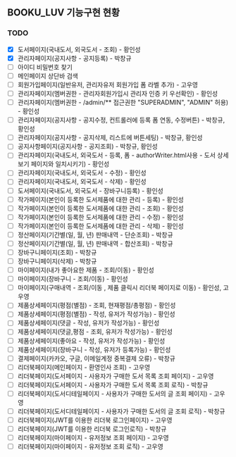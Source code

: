 ## BOOKU_LUV 기능구현 현황

### TODO
- [x] 도서페이지(국내도서, 외국도서 - 조회) - 황인성
- [x] 관리자페이지(공지사항 - 공지등록) - 박창규
- [ ] 아이디 비밀번호 찾기
- [ ] 메인페이지 상단바 검색
- [ ] 회원가입페이지(일반유저, 관리자유저 회원가입 폼 라벨 추가) - 고우영
- [ ] 관리자페이지(멤버권한 - 관리자회원가입시 관리자 인증 키 우선확인) - 황인성
- [ ] 관리자페이지(멤버권한 - /admin/** 접근권한 "SUPERADMIN", "ADMIN" 허용) - 황인성
- [ ] 관리자페이지(공지사항 - 공지수정, 컨트롤러에 등록 폼 연동, 수정버튼) - 박창규, 황인성
- [ ] 관리자페이지(공지사항 - 공지삭제, 리스트에 버튼세팅) - 박창규, 황인성
- [ ] 공지사항페이지(공지사항 - 공지조회) - 박창규, 황인성
- [ ] 관리자페이지(국내도서, 외국도서 - 등록, 폼 - authorWriter.html사용 - 도서 상세보기 페이지와 일치시키기) - 황인성
- [ ] 관리자페이지(국내도서, 외국도서 - 수정) - 황인성
- [ ] 관리자페이지(국내도서, 외국도서 - 삭제) - 황인성
- [ ] 도서페이지(국내도서, 외국도서 - 장바구니등록) - 황인성
- [ ] 작가페이지(본인이 등록한 도서제품에 대한 관리 - 등록) - 황인성
- [ ] 작가페이지(본인이 등록한 도서제품에 대한 관리 - 조회) - 황인성
- [ ] 작가페이지(본인이 등록한 도서제품에 대한 관리 - 수정) - 황인성
- [ ] 작가페이지(본인이 등록한 도서제품에 대한 관리 - 삭제) - 황인성
- [ ] 정산페이지(기간별(일, 월, 년) 판매내역 - 단순조회) - 박창규
- [ ] 정산페이지(기간별(일, 월, 년) 판매내역 - 합산조회) - 박창규
- [ ] 장바구니페이지(조회) - 박창규
- [ ] 장바구니페이지(삭제) - 박창규
- [ ] 마이페이지(내가 좋아요한 제품 - 조회/이동) - 황인성
- [ ] 마이페이지(장바구니 - 조회/이동) - 황인성
- [ ] 마이페이지(구매내역 - 조회/이동 , 제품 클릭시 리더북 페이지로 이동) - 황인성, 고우영
- [ ] 제품상세페이지(평점(별점) - 조회, 현재평점/총평점) - 황인성
- [ ] 제품상세페이지(평점(별점) - 작성, 유저가 작성가능) - 황인성
- [ ] 제품상세페이지(댓글 - 작성, 유저가 작성가능) - 황인성
- [ ] 제품상세페이지(댓글,평점 - 조회, 유저가 작성가능) - 황인성
- [ ] 제품상세페이지(좋아요  - 작성, 유저가 작성가능) - 황인성
- [ ] 제품상세페이지(장바구니 - 작성, 유저가 등록가능) - 황인성
- [ ] 결제페이지(카카오, 구글, 이메일계정 중복결제 오류) - 박창규
- [ ] 리더북페이지(메인페이지 - 환영인사 조회) - 고우영
- [ ] 리더북페이지(도서페이지 - 사용자가 구매한 도서 목록 조회 페이지) - 고우영
- [ ] 리더북페이지(도서페이지 - 사용자가 구매한 도서 목록 조회 로직) - 박창규
- [ ] 리더북페이지(도서디테일페이지 - 사용자가 구매한 도서의 글 조회 페이지) - 고우영
- [ ] 리더북페이지(도서디테일페이지 - 사용자가 구매한 도서의 글 조회 로직) - 박창규
- [ ] 리더북페이지(JWT를 이용한 리더북 로그인페이지) - 고우영
- [ ] 리더북페이지(JWT를 이용한 리더북 로그인로직) - 박창규
- [ ] 리더북페이지(마이페이지 - 유저정보 조회 페이지) - 고우영
- [ ] 리더북페이지(마이페이지 - 유저정보 조회 로직) - 고우영